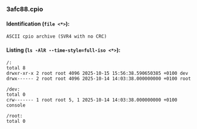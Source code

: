 ### 3afc88.cpio
#### Identification (`file <*>`):
```
ASCII cpio archive (SVR4 with no CRC)
```
#### Listing (`ls -AlR --time-style=full-iso <*>`):
```
/:
total 8
drwxr-xr-x 2 root root 4096 2025-10-15 15:56:38.590650385 +0100 dev
drwx------ 2 root root 4096 2025-10-14 14:03:38.000000000 +0100 root

/dev:
total 0
crw------- 1 root root 5, 1 2025-10-14 14:03:38.000000000 +0100 console

/root:
total 0
```

